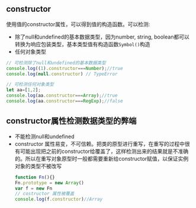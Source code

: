 
## constructor
使用值的constructor属性，可以得到值的构造函数。可以检测:
* 除了null和undefined的基本数据类型，因为number, string, boolean都可以转换为响应包装类型，基本类型值有构造函数`Symbol()`构造
* 任何对象类型


```js
// 可检测除了null和undefined的基本数据类型
console.log((1).constructor===Number);//true
console.log(null.constructor) // TypeError

// 可检测任何对象类型
let aa=[1,2];
console.log(aa.constructor===Array);//true
console.log(aa.constructor===RegExp);//false
```

## constructor属性检测数据类型的弊端
* 不能检测null和undefined
* constructor 属性易变，不可信赖。把类的原型进行重写，在重写的过程中很有可能出现把之前的constructor给覆盖了，这样检测出来的结果就是不准确的。所以在重写对象原型时一般都需要重新给constructor赋值，以保证实例对象的类型不被改写
    ```js
    function Fn(){}
    Fn.prototype = new Array()
    var f = new Fn
    // costructor 属性被覆盖
    console.log(f.constructor)//Array
    ```